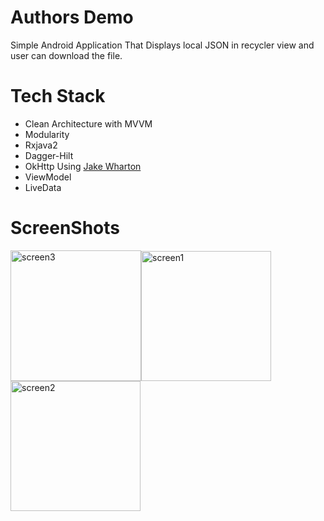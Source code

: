 # Authors Demo
Simple Android Application That Displays local JSON in recycler view and user can download the file.
# Tech Stack
- Clean Architecture with MVVM
- Modularity
- Rxjava2
- Dagger-Hilt
- OkHttp Using [Jake Wharton](https://github.com/square/okhttp/blob/209c6c5589d7b0a0f10b4ce78ac6be0740a5cea8/samples/guide/src/main/java/okhttp3/recipes/Progress.java#L102) 
- ViewModel
- LiveData
# ScreenShots
<img width="209" alt="screen3" src="https://user-images.githubusercontent.com/40995581/164934002-4529effb-906a-4dfd-b1b1-1801e6b79bba.jpg"><img width="208" alt="screen1" src="https://user-images.githubusercontent.com/40995581/164934020-5521250c-0b6b-4927-9c60-f585d2e1b067.jpg"><img width="208" alt="screen2" src="https://user-images.githubusercontent.com/40995581/164934033-0404bd5e-7573-4e20-9fd5-048484d574cc.jpg">

